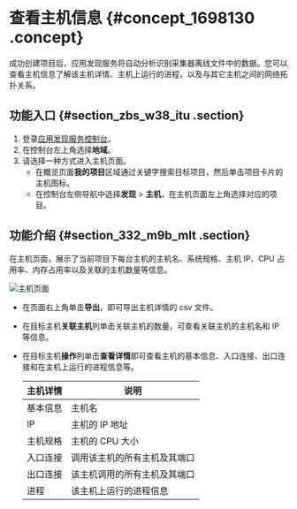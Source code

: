 # 查看主机信息 {#concept_1698130 .concept}

成功创建项目后，应用发现服务将自动分析识别采集器离线文件中的数据。您可以查看主机信息了解该主机详情、主机上运行的进程，以及与其它主机之间的网络拓扑关系。

## 功能入口 {#section_zbs_w38_itu .section}

1.  登录[应用发现服务控制台](https://apds.console.aliyun.com)。
2.  在控制台左上角选择**地域**。
3.  请选择一种方式进入主机页面。
    -   在概览页面**我的项目**区域通过关键字搜索目标项目，然后单击项目卡片的主机图标。
    -   在控制台左侧导航中选择**发现** \> **主机**，在主机页面左上角选择对应的项目。

## 功能介绍 {#section_332_m9b_mlt .section}

在主机页面，展示了当前项目下每台主机的主机名、系统规格、主机 IP、CPU 占用率、内存占用率以及关联的主机数量等信息。

![主机页面](http://static-aliyun-doc.oss-cn-hangzhou.aliyuncs.com/assets/img/1345973/156750229056994_zh-CN.png)

-   在页面右上角单击**导出**，即可导出主机详情的 csv 文件。
-   在目标主机**关联主机**列单击关联主机的数量，可查看关联主机的主机名和 IP 等信息。
-   在目标主机**操作**列单击**查看详情**即可查看主机的基本信息、入口连接、出口连接和在主机上运行的进程信息等。

    |主机详情|说明|
    |----|--|
    |基本信息|主机名|主机实例名|
    |IP|主机的 IP 地址|
    |主机规格|主机的 CPU 大小|
    |入口连接|调用该主机的所有主机及其端口|
    |出口连接|该主机调用的所有主机及其端口|
    |进程|该主机上运行的进程信息|


